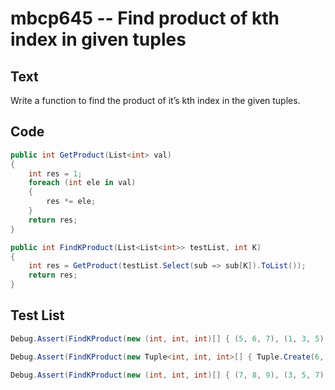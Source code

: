 # mbcp645 -- Find product of kth index in given tuples

## Text

Write a function to find the product of it’s kth index in the given tuples.

## Code

```csharp
public int GetProduct(List<int> val) 
{ 
    int res = 1; 
    foreach (int ele in val) 
    { 
        res *= ele; 
    } 
    return res; 
} 

public int FindKProduct(List<List<int>> testList, int K) 
{ 
    int res = GetProduct(testList.Select(sub => sub[K]).ToList()); 
    return res; 
}
```

## Test List

```csharp
Debug.Assert(FindKProduct(new (int, int, int)[] { (5, 6, 7), (1, 3, 5), (8, 9, 19) }, 2) == 665);
```

```csharp
Debug.Assert(FindKProduct(new Tuple<int, int, int>[] { Tuple.Create(6, 7, 8), Tuple.Create(2, 4, 6), Tuple.Create(9, 10, 20) }, 1) == 280);
```

```csharp
Debug.Assert(FindKProduct(new (int, int, int)[] { (7, 8, 9), (3, 5, 7), (10, 11, 21) }, 0) == 210);
```
